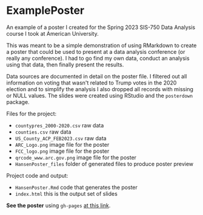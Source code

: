# ExamplePoster
An example of a poster I created for the Spring 2023 SIS-750 Data Analysis course I took at American University.

This  was meant to be a simple demonstration of using RMarkdown to create a poster that could be used to present at a data analysis conference (or really any conference). I had to go find my own data, conduct an analysis using that data, then finally present the results.

Data sources are documented in detail on the poster file. I filtered out all information on voting that wasn't related to Trump votes in the 2020 election and to simplify the analysis I also dropped all records with missing or NULL values. The slides were created using RStudio and the `posterdown` package. 

Files for the project:
- `countypres_2000-2020.csv` raw data
- `counties.csv` raw data
- `US_County_ACP_FEB2023.csv` raw data
- `ARC_Logo.png` image file for the poster
- `FCC_logo.png` image file for the poster
- `qrcode_www.arc.gov.png` image file for the poster
- `HansenPoster_files` folder of generated files to produce poster preview

Project code and output:
- `HansenPoster.Rmd` code that generates the poster
- `index.html` this is the output set of slides

**See the poster** using `gh-pages` [at this link](https://curtisnedhansen.github.io/ExamplePoster/).
